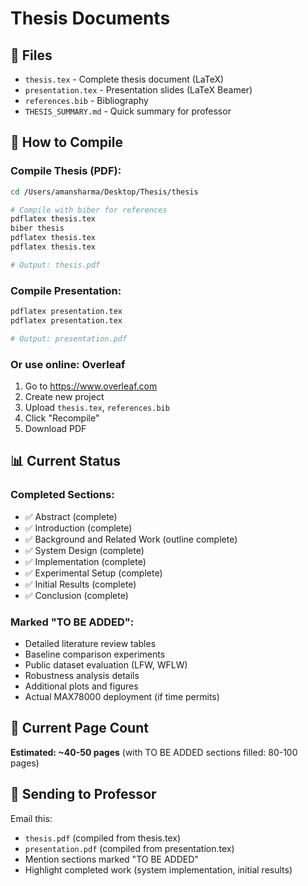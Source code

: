 # Thesis Documents

## 📄 Files

- `thesis.tex` - Complete thesis document (LaTeX)
- `presentation.tex` - Presentation slides (LaTeX Beamer)
- `references.bib` - Bibliography
- `THESIS_SUMMARY.md` - Quick summary for professor

## 🔨 How to Compile

### Compile Thesis (PDF):

```bash
cd /Users/amansharma/Desktop/Thesis/thesis

# Compile with biber for references
pdflatex thesis.tex
biber thesis
pdflatex thesis.tex
pdflatex thesis.tex

# Output: thesis.pdf
```

### Compile Presentation:

```bash
pdflatex presentation.tex
pdflatex presentation.tex

# Output: presentation.pdf
```

### Or use online: Overleaf

1. Go to https://www.overleaf.com
2. Create new project
3. Upload `thesis.tex`, `references.bib`
4. Click "Recompile"
5. Download PDF

## 📊 Current Status

### Completed Sections:
- ✅ Abstract (complete)
- ✅ Introduction (complete)
- ✅ Background and Related Work (outline complete)
- ✅ System Design (complete)
- ✅ Implementation (complete)
- ✅ Experimental Setup (complete)
- ✅ Initial Results (complete)
- ✅ Conclusion (complete)

### Marked "TO BE ADDED":
- Detailed literature review tables
- Baseline comparison experiments
- Public dataset evaluation (LFW, WFLW)
- Robustness analysis details
- Additional plots and figures
- Actual MAX78000 deployment (if time permits)

## 📏 Current Page Count

**Estimated: ~40-50 pages** (with TO BE ADDED sections filled: 80-100 pages)

## 📧 Sending to Professor

Email this:
- `thesis.pdf` (compiled from thesis.tex)
- `presentation.pdf` (compiled from presentation.tex)
- Mention sections marked "TO BE ADDED"
- Highlight completed work (system implementation, initial results)



